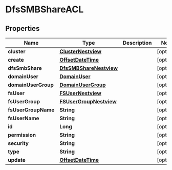 # DfsSMBShareACL

## Properties
Name | Type | Description | Notes
------------ | ------------- | ------------- | -------------
**cluster** | [**ClusterNestview**](ClusterNestview.md) |  |  [optional]
**create** | [**OffsetDateTime**](OffsetDateTime.md) |  |  [optional]
**dfsSmbShare** | [**DfsSMBShareNestview**](DfsSMBShareNestview.md) |  |  [optional]
**domainUser** | [**DomainUser**](DomainUser.md) |  |  [optional]
**domainUserGroup** | [**DomainUserGroup**](DomainUserGroup.md) |  |  [optional]
**fsUser** | [**FSUserNestview**](FSUserNestview.md) |  |  [optional]
**fsUserGroup** | [**FSUserGroupNestview**](FSUserGroupNestview.md) |  |  [optional]
**fsUserGroupName** | **String** |  |  [optional]
**fsUserName** | **String** |  |  [optional]
**id** | **Long** |  |  [optional]
**permission** | **String** |  |  [optional]
**security** | **String** |  |  [optional]
**type** | **String** |  |  [optional]
**update** | [**OffsetDateTime**](OffsetDateTime.md) |  |  [optional]

